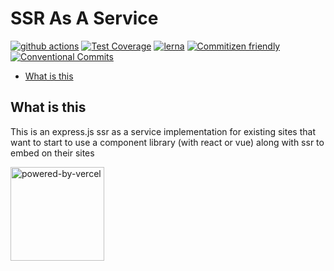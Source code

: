 # SSR As A Service

[![github actions](https://github.com/serveside/serveside/workflows/CI/badge.svg)](https://github.com/serveside/serveside/actions)
[![Test Coverage](https://api.codeclimate.com/v1/badges/dc6838abec12c7bec10a/test_coverage)](https://codeclimate.com/github/serveside/serveside/test_coverage)
[![lerna](https://img.shields.io/badge/maintained%20with-lerna-cc00ff.svg)](https://lerna.js.org/)
[![Commitizen friendly](https://img.shields.io/badge/commitizen-friendly-brightgreen.svg)](http://commitizen.github.io/cz-cli/)
[![Conventional Commits](https://img.shields.io/badge/Conventional%20Commits-1.0.0-yellow.svg)](https://conventionalcommits.org)

<!-- START doctoc generated TOC please keep comment here to allow auto update -->
<!-- DON'T EDIT THIS SECTION, INSTEAD RE-RUN doctoc TO UPDATE -->


- [What is this](#what-is-this)

<!-- END doctoc generated TOC please keep comment here to allow auto update -->

## What is this

This is an express.js ssr as a service implementation for existing sites that want to start to use a component
 library (with react or vue) along with ssr to embed on their sites

<a href="https://vercel.com?utm_source=serveside&utm_campaign=oss" rel="nofollow"><img src="https://github.com/serveside/serveside/raw/main/powered-by-vercel.svg" alt="powered-by-vercel" width="150" /></a>
